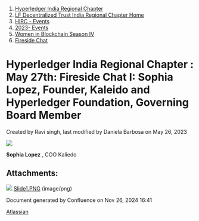 1. [Hyperledger India Regional Chapter](index.html)
2. [LF Decentralized Trust India Regional Chapter Home](LF-Decentralized-Trust-India-Regional-Chapter-Home_19169282.html)
3. [HIRC - Events](HIRC---Events_19169346.html)
4. [2023- Events](2023--Events_19170522.html)
5. [Women in Blockchain Season IV](Women-in-Blockchain-Season-IV_19170592.html)
6. [Fireside Chat](Fireside-Chat_19170824.html)

# Hyperledger India Regional Chapter : May 27th: Fireside Chat I: Sophia Lopez, Founder, Kaleido and Hyperledger Foundation, Governing Board Member

Created by Ravi singh, last modified by Daniela Barbosa on May 26, 2023

**![](attachments/19170826/19170866.png?height=400)**

**Sophia Lopez** , COO Kaliedo

## Attachments:

![](images/icons/bullet_blue.gif) [Slide1.PNG](attachments/19170826/19170866.png) (image/png)

Document generated by Confluence on Nov 26, 2024 16:41

[Atlassian](http://www.atlassian.com/)
